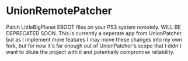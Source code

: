 # UnionRemotePatcher
 Patch LittleBigPlanet EBOOT files on your PS3 system remotely. WILL BE DEPRECATED SOON. This is currently a seperate app from UnionPatcher but as I implement more features I may move these changes into my own fork, but for now it's far enough out of UnionPatcher's scope that I didn't want to dilute the project with it and potentially compromise reliability.
